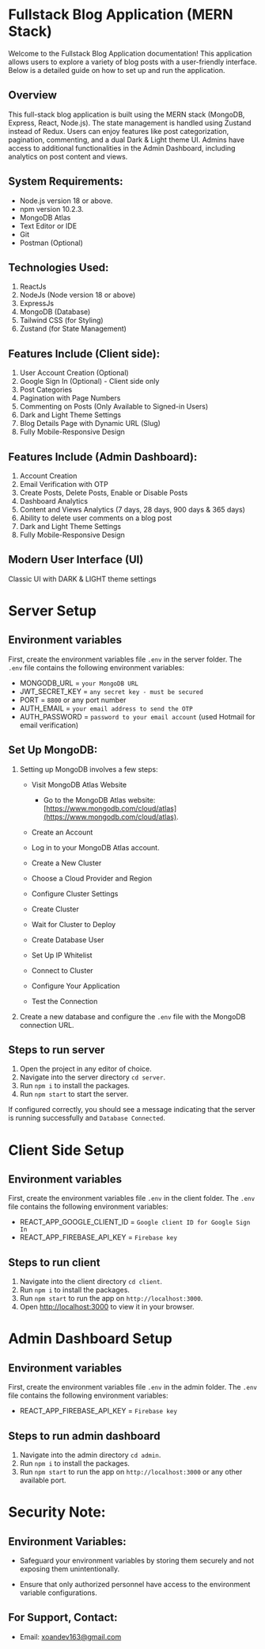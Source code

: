 # Fullstack Blog Application (MERN Stack)

Welcome to the Fullstack Blog Application documentation! This application allows users to explore a variety of blog posts with a user-friendly interface. Below is a detailed guide on how to set up and run the application.

## Overview

This full-stack blog application is built using the MERN stack (MongoDB, Express, React, Node.js). The state management is handled using Zustand instead of Redux. Users can enjoy features like post categorization, pagination, commenting, and a dual Dark & Light theme UI. Admins have access to additional functionalities in the Admin Dashboard, including analytics on post content and views.

## System Requirements:

- Node.js version 18 or above.
- npm version 10.2.3.
- MongoDB Atlas
- Text Editor or IDE
- Git
- Postman (Optional)

## Technologies Used:

1. ReactJs
2. NodeJs (Node version 18 or above)
3. ExpressJs
4. MongoDB (Database)
5. Tailwind CSS (for Styling)
6. Zustand (for State Management)

## Features Include (Client side):

1. User Account Creation (Optional)
2. Google Sign In (Optional) - Client side only
3. Post Categories
4. Pagination with Page Numbers
5. Commenting on Posts (Only Available to Signed-in Users)
6. Dark and Light Theme Settings
7. Blog Details Page with Dynamic URL (Slug)
8. Fully Mobile-Responsive Design

## Features Include (Admin Dashboard):

1. Account Creation
2. Email Verification with OTP
3. Create Posts, Delete Posts, Enable or Disable Posts
4. Dashboard Analytics
5. Content and Views Analytics (7 days, 28 days, 900 days & 365 days)
6. Ability to delete user comments on a blog post
7. Dark and Light Theme Settings
8. Fully Mobile-Responsive Design

## Modern User Interface (UI)

Classic UI with DARK & LIGHT theme settings

# Server Setup

## Environment variables
First, create the environment variables file `.env` in the server folder. The `.env` file contains the following environment variables:

- MONGODB_URL = `your MongoDB URL`
- JWT_SECRET_KEY = `any secret key - must be secured`
- PORT = `8800` or any port number
- AUTH_EMAIL = `your email address to send the OTP`
- AUTH_PASSWORD = `password to your email account` (used Hotmail for email verification)


## Set Up MongoDB:

1. Setting up MongoDB involves a few steps:
    - Visit MongoDB Atlas Website
        - Go to the MongoDB Atlas website: [https://www.mongodb.com/cloud/atlas](https://www.mongodb.com/cloud/atlas).

    - Create an Account
    - Log in to your MongoDB Atlas account.
    - Create a New Cluster
    - Choose a Cloud Provider and Region
    - Configure Cluster Settings
    - Create Cluster
    - Wait for Cluster to Deploy
    - Create Database User
    - Set Up IP Whitelist
    - Connect to Cluster
    - Configure Your Application
    - Test the Connection

2. Create a new database and configure the `.env` file with the MongoDB connection URL. 

## Steps to run server

1. Open the project in any editor of choice.
2. Navigate into the server directory `cd server`.
3. Run `npm i` to install the packages.
4. Run `npm start` to start the server.

If configured correctly, you should see a message indicating that the server is running successfully and `Database Connected`.


# Client Side Setup

## Environment variables
First, create the environment variables file `.env` in the client folder. The `.env` file contains the following environment variables:

- REACT_APP_GOOGLE_CLIENT_ID = `Google client ID for Google Sign In`
- REACT_APP_FIREBASE_API_KEY = `Firebase key`

## Steps to run client

1. Navigate into the client directory `cd client`.
2. Run `npm i` to install the packages.
3. Run `npm start` to run the app on `http://localhost:3000`.
4. Open [http://localhost:3000](http://localhost:3000) to view it in your browser.


# Admin Dashboard Setup

## Environment variables
First, create the environment variables file `.env` in the admin folder. The `.env` file contains the following environment variables:

- REACT_APP_FIREBASE_API_KEY = `Firebase key`

## Steps to run admin dashboard

1. Navigate into the admin directory `cd admin`.
2. Run `npm i` to install the packages.
3. Run `npm start` to run the app on `http://localhost:3000` or any other available port.


# Security Note:

## Environment Variables:

- Safeguard your environment variables by storing them securely and not exposing them unintentionally.

- Ensure that only authorized personnel have access to the environment variable configurations.

## For Support, Contact:

- Email: xoandev163@gmail.com
